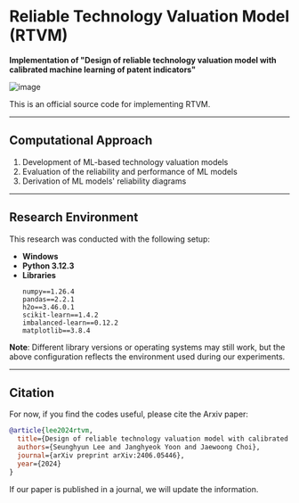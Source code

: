 # Reliable Technology Valuation Model (RTVM)

**Implementation of "Design of reliable technology valuation model with calibrated machine learning of patent indicators"**

![image](https://github.com/user-attachments/assets/1f14ab91-9b25-4fe6-9526-98fa030e52e0)



This is an official source code for implementing RTVM.



---

## Computational Approach

1. Development of ML-based technology valuation models
2. Evaluation of the reliability and performance of ML models
3. Derivation of ML models' reliability diagrams



---

## Research Environment

This research was conducted with the following setup:

- **Windows**
- **Python 3.12.3**
- **Libraries**  
  ```text
  numpy==1.26.4
  pandas==2.2.1
  h2o==3.46.0.1
  scikit-learn==1.4.2
  imbalanced-learn==0.12.2
  matplotlib==3.8.4
  ```

**Note**: Different library versions or operating systems may still work, but the above configuration reflects the environment used during our experiments.



---

## Citation

For now, if you find the codes useful, please cite the Arxiv paper:

```bibtex
@article{lee2024rtvm,
  title={Design of reliable technology valuation model with calibrated machine learning of patent indicators},
  authors={Seunghyun Lee and Janghyeok Yoon and Jaewoong Choi},
  journal={arXiv preprint arXiv:2406.05446},
  year={2024}
}
```

If our paper is published in a journal, we will update the information.

